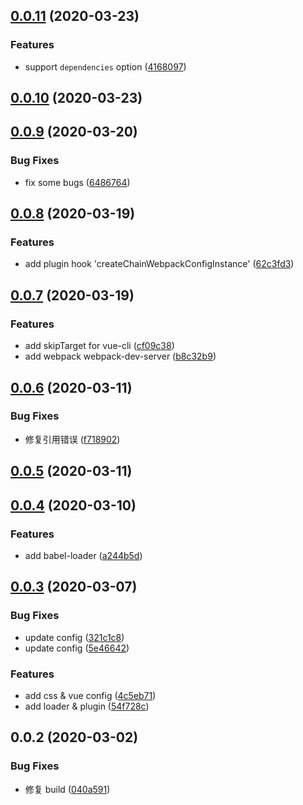 ## [0.0.11](https://github.com/MicroAppJS/plugin-webpack/compare/v0.0.10...v0.0.11) (2020-03-23)


### Features

* support `dependencies` option ([4168097](https://github.com/MicroAppJS/plugin-webpack/commit/4168097fd9e99ea31fcfe612a4848c05c4d89bca))

## [0.0.10](https://github.com/MicroAppJS/plugin-webpack/compare/v0.0.9...v0.0.10) (2020-03-23)

## [0.0.9](https://github.com/MicroAppJS/plugin-webpack/compare/v0.0.8...v0.0.9) (2020-03-20)


### Bug Fixes

* fix some bugs ([6486764](https://github.com/MicroAppJS/plugin-webpack/commit/648676479c631aa20a42de0685d8a80ac847497a))

## [0.0.8](https://github.com/MicroAppJS/plugin-webpack/compare/v0.0.7...v0.0.8) (2020-03-19)


### Features

* add plugin hook 'createChainWebpackConfigInstance' ([62c3fd3](https://github.com/MicroAppJS/plugin-webpack/commit/62c3fd32b31bd9cf3c5847556b9ad16c1ff953a7))

## [0.0.7](https://github.com/MicroAppJS/plugin-webpack/compare/v0.0.6...v0.0.7) (2020-03-19)


### Features

* add skipTarget for vue-cli ([cf09c38](https://github.com/MicroAppJS/plugin-webpack/commit/cf09c384e7aa4505d8d81b07cb6e1dc0029b065c))
* add webpack webpack-dev-server ([b8c32b9](https://github.com/MicroAppJS/plugin-webpack/commit/b8c32b9b9da13a2e107d4f5e14db43c34a58d960))

## [0.0.6](https://github.com/MicroAppJS/plugin-webpack/compare/v0.0.5...v0.0.6) (2020-03-11)


### Bug Fixes

* 修复引用错误 ([f718902](https://github.com/MicroAppJS/plugin-webpack/commit/f7189029f502ddd675de4ff479599f05f3070046))

## [0.0.5](https://github.com/MicroAppJS/plugin-webpack/compare/v0.0.4...v0.0.5) (2020-03-11)

## [0.0.4](https://github.com/MicroAppJS/plugin-webpack/compare/v0.0.3...v0.0.4) (2020-03-10)


### Features

* add babel-loader ([a244b5d](https://github.com/MicroAppJS/plugin-webpack/commit/a244b5d613e7d728b0fea85e0170deba1052baaa))

## [0.0.3](https://github.com/MicroAppJS/plugin-webpack/compare/v0.0.2...v0.0.3) (2020-03-07)


### Bug Fixes

* update config ([321c1c8](https://github.com/MicroAppJS/plugin-webpack/commit/321c1c8a915b67130db8345e2567af7e5c47deaa))
* update config ([5e46642](https://github.com/MicroAppJS/plugin-webpack/commit/5e46642c6e9f63da43ff2d02ca7bcc781cff4343))


### Features

* add css & vue config ([4c5eb71](https://github.com/MicroAppJS/plugin-webpack/commit/4c5eb71358c0a8bb416412039c719158617e084f))
* add loader & plugin ([54f728c](https://github.com/MicroAppJS/plugin-webpack/commit/54f728cbee63a623b2c02ac843465668558e596e))

## 0.0.2 (2020-03-02)


### Bug Fixes

* 修复 build ([040a591](https://github.com/MicroAppJS/plugin-webpack/commit/040a59128ee0cde85b9e114b1609608830ab1506))


